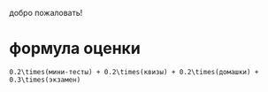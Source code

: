 добро пожаловать!

# формула оценки
`0.2\times(мини-тесты) + 0.2\times(квизы) + 0.2\times(домашки) + 0.3\times(экзамен)`
